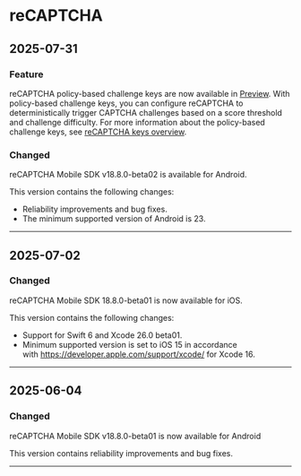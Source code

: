 # reCAPTCHA

## 2025-07-31

### Feature

reCAPTCHA policy-based challenge keys are now available in [Preview](https://cloud.google.com/products#product-launch-stages). With policy-based challenge keys, you can configure reCAPTCHA to deterministically trigger CAPTCHA challenges based on a score threshold and challenge difficulty.
For more information about the policy-based challenge keys, see [reCAPTCHA keys overview](https://cloud.google.com/recaptcha/docs/keys).

### Changed

reCAPTCHA Mobile SDK v18.8.0-beta02 is available for Android.

This version contains the following changes:

* Reliability improvements and bug fixes.
* The minimum supported version of Android is 23.

---
## 2025-07-02

### Changed

reCAPTCHA Mobile SDK 18.8.0-beta01 is now available for iOS.

This version contains the following changes:

* Support for Swift 6 and Xcode 26.0 beta01.
* Minimum supported version is set to iOS 15 in accordance with <https://developer.apple.com/support/xcode/> for Xcode 16.

---
## 2025-06-04

### Changed

reCAPTCHA Mobile SDK v18.8.0-beta01 is now available for Android

This version contains reliability improvements and bug fixes.

---
